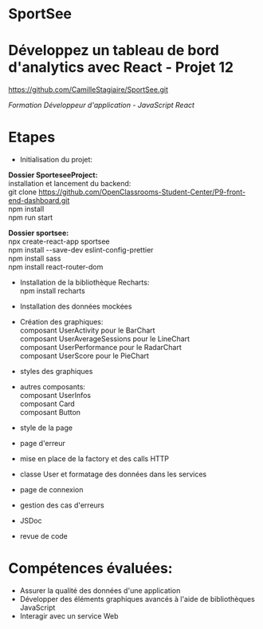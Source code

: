 # SportSee

# Développez un tableau de bord d'analytics avec React - Projet 12
https://github.com/CamilleStagiaire/SportSee.git

*Formation Développeur d'application - JavaScript React*

# Etapes
- Initialisation du projet:  

**Dossier SporteseeProject:**  
installation et lancement du backend:  
git clone https://github.com/OpenClassrooms-Student-Center/P9-front-end-dashboard.git  
npm install  
npm run start  

**Dossier sportsee:**  
npx create-react-app sportsee  
npm install --save-dev eslint-config-prettier   
npm install sass  
npm install react-router-dom

- Installation de la bibliothèque Recharts:  
npm install recharts

- Installation des données mockées  

- Création des graphiques:  
composant UserActivity pour le BarChart  
composant UserAverageSessions pour le LineChart  
composant UserPerformance pour le RadarChart  
composant UserScore pour le PieChart  

- styles des graphiques  

- autres composants:  
composant UserInfos  
composant Card  
composant Button

- style de la page  

- page d'erreur  

- mise en place de la factory et des calls HTTP  

- classe User et formatage des données dans les services  

- page de connexion  

- gestion des cas d'erreurs  

- JSDoc  

- revue de code

# Compétences évaluées:

- Assurer la qualité des données d'une application
- Développer des éléments graphiques avancés à l'aide de bibliothèques JavaScript
- Interagir avec un service Web
